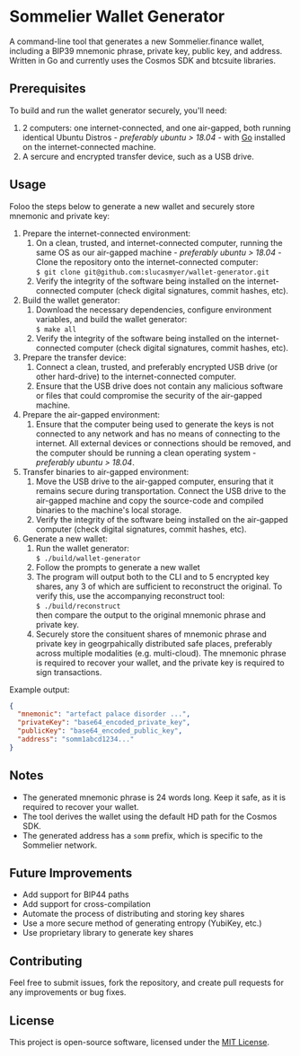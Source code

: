 # Sommelier Wallet Generator

A command-line tool that generates a new Sommelier.finance wallet, including a BIP39 mnemonic phrase, private key, public key, and address. Written in Go and currently uses the Cosmos SDK and btcsuite libraries.

## Prerequisites

To build and run the wallet generator securely, you'll need:

1. 2 computers: one internet-connected, and one air-gapped, both running identical Ubuntu Distros - *preferably ubuntu > 18.04* - with [Go](https://golang.org/dl/) installed on the internet-connected machine.
2. A sercure and encrypted transfer device, such as a USB drive.

## Usage

Foloo the steps below to generate a new wallet and securely store mnemonic and private key:

1. Prepare the internet-connected environment:
   1. On a clean, trusted, and internet-connected computer, running the same OS as our air-gapped machine - *preferably ubuntu > 18.04* - Clone the repository onto the internet-connected computer:  
    `$ git clone git@github.com:slucasmyer/wallet-generator.git`
   3. Verify the integrity of the software being installed on the internet-connected computer (check digital signatures, commit hashes, etc).
2. Build the wallet generator:
   1. Download the necessary dependencies, configure environment variables, and build the wallet generator:  
    `$ make all`
   2. Verify the integrity of the software being installed on the internet-connected computer (check digital signatures, commit hashes, etc).
3. Prepare the transfer device:
   1. Connect a clean, trusted, and preferably encrypted USB drive (or other hard-drive) to the internet-connected computer.
   2. Ensure that the USB drive does not contain any malicious software or files that could compromise the security of the air-gapped machine.
4. Prepare the air-gapped environment:
   1. Ensure that the computer being used to generate the keys is not connected to any network and has no means of connecting to the internet. All external devices or connections should be removed, and the computer should be running a clean operating system - *preferably ubuntu > 18.04*.
5. Transfer binaries to air-gapped environment:
   1. Move the USB drive to the air-gapped computer, ensuring that it remains secure during transportation. Connect the USB drive to the air-gapped machine and copy the source-code and compiled binaries to the machine's local storage.
   2. Verify the integrity of the software being installed on the air-gapped computer (check digital signatures, commit hashes, etc).
6. Generate a new wallet:
   1. Run the wallet generator:  
    `$ ./build/wallet-generator`
   2. Follow the prompts to generate a new wallet
   3. The program will output both to the CLI and to 5 encrypted key shares, any 3 of which are sufficient to reconstruct the original. To verify this, use the accompanying reconstruct tool:  
    `$ ./build/reconstruct`  
    then compare the output to the original mnemonic phrase and private key.
   4. Securely store the consituent shares of mnemonic phrase and private key in geogrpahically distributed safe places, preferably across multiple modalities (e.g. multi-cloud). The mnemonic phrase is required to recover your wallet, and the private key is required to sign transactions.

Example output:
```json
{
  "mnemonic": "artefact palace disorder ...",
  "privateKey": "base64_encoded_private_key",
  "publicKey": "base64_encoded_public_key",
  "address": "somm1abcd1234..."
}
```
## Notes

- The generated mnemonic phrase is 24 words long. Keep it safe, as it is required to recover your wallet.
- The tool derives the wallet using the default HD path for the Cosmos SDK.
- The generated address has a `somm` prefix, which is specific to the Sommelier network.

## Future Improvements

- Add support for BIP44 paths
- Add support for cross-compilation
- Automate the process of distributing and storing key shares
- Use a more secure method of generating entropy (YubiKey, etc.)
- Use proprietary library to generate key shares

## Contributing

Feel free to submit issues, fork the repository, and create pull requests for any improvements or bug fixes.

## License

This project is open-source software, licensed under the [MIT License](LICENSE).